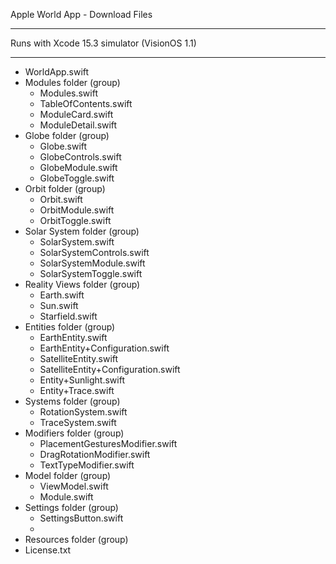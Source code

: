 Apple World App - Download Files

- - - -

Runs with Xcode 15.3 simulator (VisionOS 1.1)

- - - -

* WorldApp.swift
* Modules folder (group)
  * Modules.swift
  * TableOfContents.swift
  * ModuleCard.swift
  * ModuleDetail.swift
* Globe folder (group)
  * Globe.swift
  * GlobeControls.swift
  * GlobeModule.swift
  * GlobeToggle.swift 
* Orbit folder (group)
  * Orbit.swift
  * OrbitModule.swift
  * OrbitToggle.swift 
* Solar System folder (group)
  * SolarSystem.swift
  * SolarSystemControls.swift
  * SolarSystemModule.swift
  * SolarSystemToggle.swift
* Reality Views folder (group)
  * Earth.swift
  * Sun.swift
  * Starfield.swift 
* Entities folder (group)
  * EarthEntity.swift
  * EarthEntity+Configuration.swift
  * SatelliteEntity.swift
  * SatelliteEntity+Configuration.swift
  * Entity+Sunlight.swift
  * Entity+Trace.swift
* Systems folder (group)
  * RotationSystem.swift
  * TraceSystem.swift 
* Modifiers folder (group)
  * PlacementGesturesModifier.swift
  * DragRotationModifier.swift
  * TextTypeModifier.swift
* Model folder (group)
  * ViewModel.swift
  * Module.swift
* Settings folder (group)
  * SettingsButton.swift
  *  
* Resources folder (group)
* License.txt
